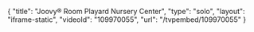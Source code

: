 {
    "title": "Joovy&reg; Room Playard Nursery Center",
    "type": "solo",
    "layout": "iframe-static",
    "videoId": "109970055",
    "url": "\/tvpembed\/109970055"
}